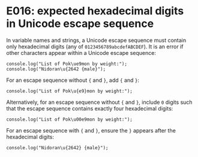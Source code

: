 # E016: expected hexadecimal digits in Unicode escape sequence

In variable names and strings, a Unicode escape sequence must contain only
hexadecimal digits (any of `0123456789abcdefABCDEF`). It is an error if other
characters appear within a Unicode escape sequence:

    console.log("List of Pok\ue9mon by weight:");
    console.log("Nidoran\u{2642 {male}");

For an escape sequence without `{` and `}`, add `{` and `}`:

    console.log("List of Pok\u{e9}mon by weight:");

Alternatively, for an escape sequence without `{` and `}`, include `0` digits
such that the escape sequence contains exactly four hexadecimal digits:

    console.log("List of Pok\u00e9mon by weight:");

For an escape sequence with `{` and `}`, ensure the `}` appears after the
hexadecimal digits:

    console.log("Nidoran\u{2642} {male}");
